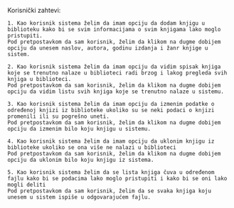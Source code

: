Korisnički zahtevi:

    1. Kao korisnik sistema želim da imam opciju da dodam knjigu u biblioteku kako bi se svim informacijama o svim knjigama lako moglo pristupiti.
    Pod pretpostavkom da sam korisnik, želim da klikom na dugme dobijem opciju da unesem naslov, autora, godinu izdanja i žanr knjige u sistem.

    2. Kao korisnik sistema želim da imam opciju da vidim spisak knjiga koje se trenutno nalaze u biblioteci radi brzog i lakog pregleda svih knjiga u biblioteci.
    Pod pretpostavkom da sam korisnik, želim da klikom na dugme dobijem opciju da vidim listu svih knjiga koje se trenutno nalaze u sistemu.

    3. Kao korisnik sistema želim da imam opciju da izmenim podatke o određenoj knjizi iz biblioteke ukoliko su se neki podaci o knjizi promenili ili su pogrešno uneti.
    Pod pretpostavkom da sam korisnik, želim da klikom na dugme dobijem opciju da izmenim bilo koju knjigu u sistemu.

    4. Kao korisnik sistema želim da imam opciju da uklonim knjigu iz biblioteke ukoliko se ona više ne nalazi u biblioteci
    Pod pretpostavkom da sam korisnik, želim da klikom na dugme dobijem opciju da uklonim bilo koju knjigu iz sistema.

    5. Kao korisnik sistema želim da se lista knjiga čuva u određenom fajlu kako bi se podacima lako moglo pristupiti i kako bi se oni lako mogli deliti
    Pod pretpostavkom da sam korisnik, želim da se svaka knjiga koju unesem u sistem ispiše u odgovarajućem fajlu.